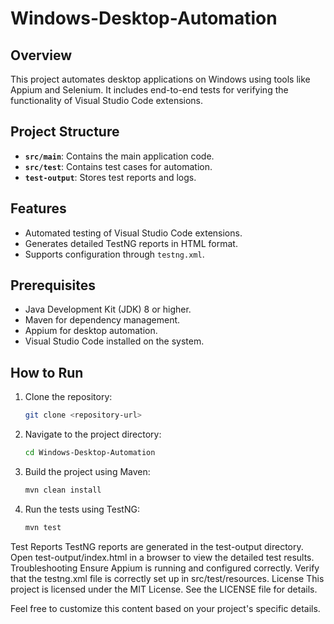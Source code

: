 # Windows-Desktop-Automation

## Overview
This project automates desktop applications on Windows using tools like Appium and Selenium. It includes end-to-end tests for verifying the functionality of Visual Studio Code extensions.

## Project Structure
- **`src/main`**: Contains the main application code.
- **`src/test`**: Contains test cases for automation.
- **`test-output`**: Stores test reports and logs.

## Features
- Automated testing of Visual Studio Code extensions.
- Generates detailed TestNG reports in HTML format.
- Supports configuration through `testng.xml`.

## Prerequisites
- Java Development Kit (JDK) 8 or higher.
- Maven for dependency management.
- Appium for desktop automation.
- Visual Studio Code installed on the system.

## How to Run
1. Clone the repository:
   ```sh
   git clone <repository-url>

2. Navigate to the project directory:
    ```sh
    cd Windows-Desktop-Automation

3. Build the project using Maven:
    ```sh
    mvn clean install

4. Run the tests using TestNG:
    ```sh
    mvn test

Test Reports
TestNG reports are generated in the test-output directory.
Open test-output/index.html in a browser to view the detailed test results.
Troubleshooting
Ensure Appium is running and configured correctly.
Verify that the testng.xml file is correctly set up in src/test/resources.
License
This project is licensed under the MIT License. See the LICENSE file for details.


Feel free to customize this content based on your project's specific details.
